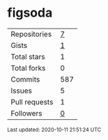 # figsoda

|||
-|-
Repositories | [7](https://github.com/figsoda?tab=repositories)
Gists | [1](https://gist.github.com/figsoda)
Total stars | 1
Total forks | 0
Commits | 587
Issues | 5
Pull requests | 1
Followers | [0](https://github.com/figsoda?tab=followers)

<sub>Last updated: 2020-10-11 21:51:24 UTC</sub>
